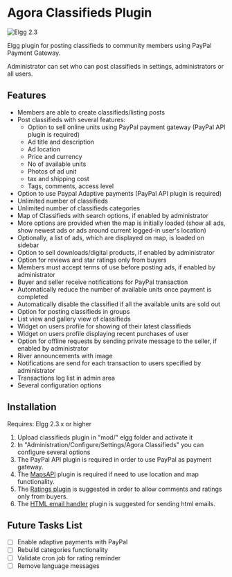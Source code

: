 Agora Classifieds Plugin
========================

![Elgg 2.3](https://img.shields.io/badge/Elgg-2.3-orange.svg?style=flat-square)

Elgg plugin for posting classifieds to community members using PayPal Payment Gateway.

Administrator can set who can post classifieds in settings, administrators or all users.

## Features
- Members are able to create classifieds/listing posts
- Post classifieds with several features:
    - Option to sell online units using PayPal payment gateway (PayPal API plugin is required)
    - Ad title and description
    - Ad location
    - Price and currency
    - No of available units
    - Photos of ad unit
    - tax and shipping cost
    - Tags, comments, access level
- Option to use Paypal Adaptive payments (PayPal API plugin is required)
- Unlimited number of classifieds
- Unlimited number of classifieds categories
- Map of Classifieds with search options, if enabled by administrator
- More options are provided when the map is initially loaded (show all ads, show newest ads or ads around current logged-in user's location)
- Optionally, a list of ads, which are displayed on map, is loaded on sidebar
- Option to sell downloads/digital products, if enabled by administrator 
- Option for reviews and star ratings only from buyers
- Members must accept terms of use before posting ads, if enabled by administrator
- Buyer and seller receive notifications for PayPal transaction
- Automatically reduce the number of available units once payment is completed
- Automatically disable the classified if all the available units are sold out
- Option for posting classifieds in groups
- List view and gallery view of classifieds
- Widget on users profile for showing of their latest classifieds
- Widget on users profile displaying recent purchases of user
- Option for offline requests by sending private message to the seller, if enabled by administrator
- River announcements with image
- Notifications are send for each transaction to users specified by administrator
- Transactions log list in admin area
- Several configuration options


## Installation
Requires: Elgg 2.3.x or higher

1. Upload classifieds plugin in "mod/" elgg folder and activate it
2. In "Administration/Configure/Settings/Agora Classifieds" you can configure several options
3. The PayPal API plugin is required in order to use PayPal as payment gateway.
4. The [MapsAPI](https://github.com/nlybe/Elgg-MapsAPI) plugin is required if need to use location and map functionality.
5. The [Ratings plugin](https://github.com/nlybe/Elgg-Ratings) is suggested in order to allow comments and ratings only from buyers.
6. The [HTML email handler]((https://github.com/ColdTrick/html_email_handler)) plugin is suggested for sending html emails.


## Future Tasks List
- [ ] Enable adaptive payments with PayPal
- [ ] Rebuild categories functionality 
- [ ] Validate cron job for rating reminder
- [ ] Remove language messages

